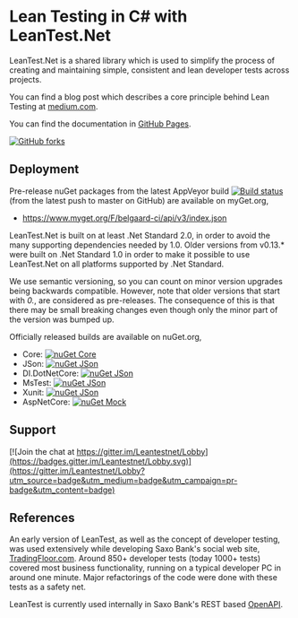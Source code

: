 # Lean Testing in C# with LeanTest.Net

LeanTest.Net is a shared library which is used to simplify the process of creating and maintaining 
simple, consistent and lean developer tests across projects.

You can find a blog post which describes a core principle behind Lean Testing at [medium.com](https://javascript.plainenglish.io/why-dont-you-take-given-in-bdd-seriously-f168da29f1c).

You can find the documentation in [GitHub Pages](https://belgaard.github.io/Leantest/).

[![GitHub forks](https://img.shields.io/github/forks/belgaard/leantest?style=social)](https://github.com/belgaard/Leantest)

## Deployment
Pre-release nuGet packages from the latest AppVeyor build [![Build status](https://ci.appveyor.com/api/projects/status/gd05aw9aslc3kgbq/branch/master?svg=true)](https://ci.appveyor.com/project/belgaard/leantest/branch/master) (from the latest push to master on GitHub) are available on myGet.org,
 - https://www.myget.org/F/belgaard-ci/api/v3/index.json

LeanTest.Net is built on at least .Net Standard 2.0, in order to avoid the many supporting dependencies needed by 1.0.
Older versions from v0.13.* were built on .Net Standard 1.0 
in order to make it possible to use LeanTest.Net on all platforms supported by .Net Standard.

We use semantic versioning, so you can count on minor version upgrades being backwards compatible.
However, note that older versions that start with _0._, are considered as pre-releases. 
The consequence of this is that there may be small breaking changes 
even though only the minor part of the version was bumped up. 

Officially released builds are available on nuGet.org,
 - Core: [![nuGet Core](https://img.shields.io/nuget/v/LeanTest.Core.svg?style=plastic)](https://www.nuget.org/Packages/LeanTest.Core)
 - JSon: [![nuGet JSon](https://img.shields.io/nuget/v/LeanTest.JSon.svg?style=plastic)](https://www.nuget.org/Packages/LeanTest.JSon) 
 - DI.DotNetCore: [![nuGet JSon](https://img.shields.io/nuget/v/LeanTest.DI.DotNetCore.svg?style=plastic)](https://www.nuget.org/Packages/LeanTest.DI.DotNetCore) 
 - MsTest: [![nuGet JSon](https://img.shields.io/nuget/v/LeanTest.MsTest.svg?style=plastic)](https://www.nuget.org/Packages/LeanTest.MsTest) 
 - Xunit: [![nuGet JSon](https://img.shields.io/nuget/v/LeanTest.Xunit.svg?style=plastic)](https://www.nuget.org/Packages/LeanTest.Xunit) 
 - AspNetCore: [![nuGet Mock](https://img.shields.io/nuget/v/LeanTest.AspNetCore.svg?style=plastic)](https://www.nuget.org/Packages/LeanTest.AspNetCore)
 
## Support
 [![Join the chat at https://gitter.im/Leantestnet/Lobby](https://badges.gitter.im/Leantestnet/Lobby.svg)](https://gitter.im/Leantestnet/Lobby?utm_source=badge&utm_medium=badge&utm_campaign=pr-badge&utm_content=badge)

## References
An early version of LeanTest, as well as the concept of developer testing, 
was used extensively while developing Saxo Bank's social web site, 
[TradingFloor.com](https://www.tradingfloor.com/). 
Around 850+ developer tests (today 1000+ tests) covered most business functionality, running on a typical developer PC in around one minute. 
Major refactorings of the code were done with these tests as a safety net.

LeanTest is currently used internally in Saxo Bank's REST based [OpenAPI](https://developer.saxo).

